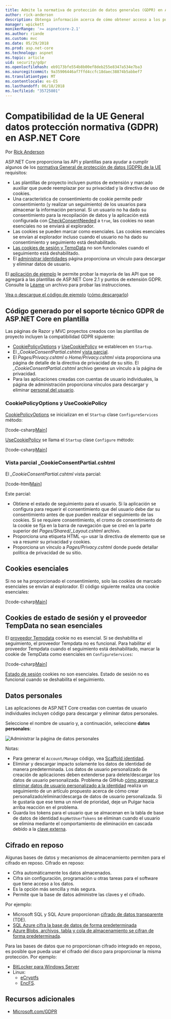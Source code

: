 ```yaml
---
title: Admite la normativa de protección de datos generales (GDPR) en ASP.NET Core
author: rick-anderson
description: Obtenga información acerca de cómo obtener acceso a los puntos de extensión GDPR en una aplicación web de ASP.NET Core.
manager: wpickett
monikerRange: '>= aspnetcore-2.1'
ms.author: riande
ms.custom: mvc
ms.date: 05/29/2018
ms.prod: asp.net-core
ms.technology: aspnet
ms.topic: article
uid: security/gdpr
ms.openlocfilehash: eb9173bfe554b8b00ef8deb255e8347a534e7ba3
ms.sourcegitcommit: 9a35906446af7ffd4ccfc18daec38874b5abbef7
ms.translationtype: MT
ms.contentlocale: es-ES
ms.lasthandoff: 06/18/2018
ms.locfileid: "35725801"
---
```

# <a name="eu-general-data-protection-regulation-gdpr-support-in-aspnet-core"></a>Compatibilidad de la UE General datos protección normativa (GDPR) en ASP.NET Core

Por [Rick Anderson](https://twitter.com/RickAndMSFT)

ASP.NET Core proporciona las API y plantillas para ayudar a cumplir algunos de los [normativa General de protección de datos (GDPR) de la UE](https://www.eugdpr.org/) requisitos:

* Las plantillas de proyecto incluyen puntos de extensión y marcado auxiliar que puede reemplazar por su privacidad y la directiva de uso de cookies.
* Una característica de consentimiento de cookie permite pedir consentimiento (y realizar un seguimiento) de los usuarios para almacenar la información personal. Si un usuario no ha dado su consentimiento para la recopilación de datos y la aplicación está configurada con [CheckConsentNeeded](/dotnet/api/microsoft.aspnetcore.builder.cookiepolicyoptions.checkconsentneeded) a `true`, las cookies no sean esenciales no se enviará al explorador.
* Las cookies se pueden marcar como esenciales. Las cookies esenciales se envían al explorador incluso cuando el usuario no ha dado su consentimiento y seguimiento está deshabilitado.
* [Las cookies de sesión y TempData](#tempdata) no son funcionales cuando el seguimiento está deshabilitado.
* El [administrar identidades](#pd) página proporciona un vínculo para descargar y eliminar datos de usuario.

El [aplicación de ejemplo](https://github.com/aspnet/Docs/tree/live/aspnetcore/security/gdpr/sample) le permite probar la mayoría de las API que se agregará a las plantillas de ASP.NET Core 2.1 y puntos de extensión GDPR. Consulte la [Léame](https://github.com/aspnet/Docs/tree/live/aspnetcore/security/gdpr/sample) un archivo para probar las instrucciones.

[Vea o descargue el código de ejemplo](https://github.com/aspnet/Docs/tree/live/aspnetcore/security/gdpr/sample) ([cómo descargarlo](xref:tutorials/index#how-to-download-a-sample))

## <a name="aspnet-core-gdpr-support-in-template-generated-code"></a>Código generado por el soporte técnico GDPR de ASP.NET Core en plantilla

Las páginas de Razor y MVC proyectos creados con las plantillas de proyecto incluyen la compatibilidad GDPR siguiente:

* [CookiePolicyOptions](/dotnet/api/microsoft.aspnetcore.builder.cookiepolicyoptions) y [UseCookiePolicy](/dotnet/api/microsoft.aspnetcore.builder.cookiepolicyappbuilderextensions.usecookiepolicy) se establecen en `Startup`.
* El *_CookieConsentPartial.cshtml* [vista parcial](xref:mvc/views/tag-helpers/builtin-th/partial-tag-helper).
* El *Pages/Privacy.cshtml* o *Home/Privacy.cshtml* vista proporciona una página de detalle de la directiva de privacidad de su sitio. El *_CookieConsentPartial.cshtml* archivo genera un vínculo a la página de privacidad.
* Para las aplicaciones creadas con cuentas de usuario individuales, la página de administración proporciona vínculos para descargar y eliminar [personal del usuario](#pd).

### <a name="cookiepolicyoptions-and-usecookiepolicy"></a>CookiePolicyOptions y UseCookiePolicy

[CookiePolicyOptions](/dotnet/api/microsoft.aspnetcore.builder.cookiepolicyoptions) se inicializan en el `Startup` clase `ConfigureServices` método:

[!code-csharp[Main](gdpr/sample/Startup.cs?name=snippet1&highlight=14-20)]

[UseCookiePolicy](/dotnet/api/microsoft.aspnetcore.builder.cookiepolicyappbuilderextensions.usecookiepolicy) se llama el `Startup` clase `Configure` método:

[!code-csharp[Main](gdpr/sample/Startup.cs?name=snippet1&highlight=49)]

### <a name="cookieconsentpartialcshtml-partial-view"></a>Vista parcial _CookieConsentPartial.cshtml

El *_CookieConsentPartial.cshtml* vista parcial:

[!code-html[Main](gdpr/sample/RP/Pages/Shared/_CookieConsentPartial.cshtml)]

Este parcial:

* Obtiene el estado de seguimiento para el usuario. Si la aplicación se configura para requerir el consentimiento que del usuario debe dar su consentimiento antes de que pueden realizar el seguimiento de las cookies. Si se requiere consentimiento, el cromo de consentimiento de la cookie se fija en la barra de navegación que se creó en la parte superior del *Pages/Shared/_Layout.cshtml* archivo.
* Proporciona una etiqueta HTML `<p>` usar la directiva de elemento que se va a resumir su privacidad y cookies.
* Proporciona un vínculo a *Pages/Privacy.cshtml* donde puede detallar política de privacidad de su sitio.

## <a name="essential-cookies"></a>Cookies esenciales

Si no se ha proporcionado el consentimiento, solo las cookies de marcado esenciales se envían al explorador. El código siguiente realiza una cookie esenciales:

[!code-csharp[Main](gdpr/sample/RP/Pages/Cookie.cshtml.cs?name=snippet1&highlight=5)]

<a name="tempdata"></a>

## <a name="tempdata-provider-and-session-state-cookies-are-not-essential"></a>Cookies de estado de sesión y el proveedor TempData no sean esenciales

El [proveedor Tempdata](xref:fundamentals/app-state#tempdata) cookie no es esencial. Si se deshabilita el seguimiento, el proveedor Tempdata no es funcional. Para habilitar el proveedor Tempdata cuando el seguimiento está deshabilitado, marcar la cookie de TempData como esenciales en `ConfigureServices`:

[!code-csharp[Main](gdpr/sample/RP/Startup.cs?name=snippet1)]

[Estado de sesión](xref:fundamentals/app-state) cookies no son esenciales. Estado de sesión no es funcional cuando se deshabilita el seguimiento.

<a name="pd"></a>

## <a name="personal-data"></a>Datos personales

Las aplicaciones de ASP.NET Core creadas con cuentas de usuario individuales incluyen código para descargar y eliminar datos personales.

Seleccione el nombre de usuario y, a continuación, seleccione **datos personales**:

![Administrar la página de datos personales](gdpr/_static/pd.png)

Notas:

* Para generar el `Account/Manage` código, vea [Scaffold identidad](xref:security/authentication/scaffold-identity).
* Eliminar y descargar impacto solamente los datos de identidad de manera predeterminada. Los datos de usuario personalizado de creación de aplicaciones deben extenderse para delete/descargar los datos de usuario personalizada. Problema de GitHub [cómo agregar o eliminar datos de usuario personalizado a la identidad](https://github.com/aspnet/Docs/issues/6226) realiza un seguimiento de un artículo propuesto acerca de cómo crear personalizado/eliminar/descarga de datos de usuario personalizada. Si le gustaría que ese tema un nivel de prioridad, deje un Pulgar hacia arriba reacción en el problema.
* Guarda los tokens para el usuario que se almacenan en la tabla de base de datos de identidad `AspNetUserTokens` se eliminan cuando el usuario se elimina mediante el comportamiento de eliminación en cascada debido a la [clave externa](https://github.com/aspnet/Identity/blob/release/2.1/src/EF/IdentityUserContext.cs#L152).

## <a name="encryption-at-rest"></a>Cifrado en reposo

Algunas bases de datos y mecanismos de almacenamiento permiten para el cifrado en reposo. Cifrado en reposo:

* Cifra automáticamente los datos almacenados.
* Cifra sin configuración, programación u otras tareas para el software que tiene acceso a los datos.
* Es la opción más sencilla y más segura.
* Permite que la base de datos administre las claves y el cifrado.

Por ejemplo:

* Microsoft SQL y SQL Azure proporcionan [cifrado de datos transparente](/sql/relational-databases/security/encryption/transparent-data-encryption) (TDE).
* [SQL Azure cifra la base de datos de forma predeterminada](https://azure.microsoft.com/updates/newly-created-azure-sql-databases-encrypted-by-default/)
* [Azure Blobs, archivos, tabla y cola de almacenamiento se cifran de forma predeterminada](https://azure.microsoft.com/blog/announcing-default-encryption-for-azure-blobs-files-table-and-queue-storage/).

Para las bases de datos que no proporcionan cifrado integrado en reposo, es posible que pueda usar el cifrado del disco para proporcionar la misma protección. Por ejemplo:

* [BitLocker para Windows Server](/windows/security/information-protection/bitlocker/bitlocker-how-to-deploy-on-windows-server)
* Linux:
  * [eCryptfs](https://launchpad.net/ecryptfs)
  * [EncFS](https://github.com/vgough/encfs).

## <a name="additional-resources"></a>Recursos adicionales

* [Microsoft.com/GDPR](https://www.microsoft.com/en-us/trustcenter/Privacy/GDPR)
